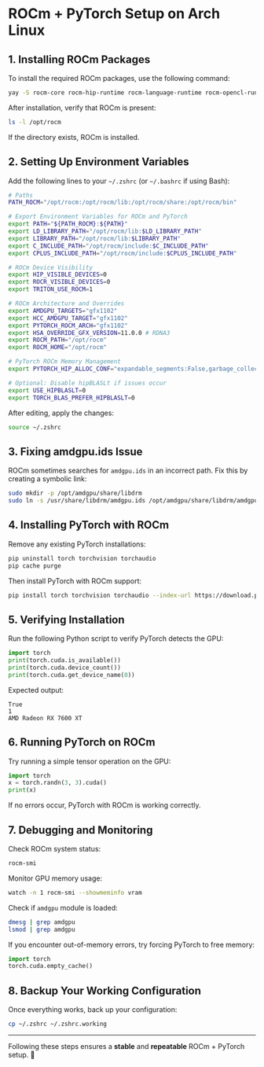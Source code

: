 # ROCm + PyTorch Setup on Arch Linux

## **1. Installing ROCm Packages**
To install the required ROCm packages, use the following command:

```sh
yay -S rocm-core rocm-hip-runtime rocm-language-runtime rocm-opencl-runtime miopen-hip rocminfo rocm-device-libs rocm-smi-lib rocm-ml-libraries rccl
```

After installation, verify that ROCm is present:

```sh
ls -l /opt/rocm
```

If the directory exists, ROCm is installed.

## **2. Setting Up Environment Variables**
Add the following lines to your `~/.zshrc` (or `~/.bashrc` if using Bash):

```sh
# Paths
PATH_ROCM="/opt/rocm:/opt/rocm/lib:/opt/rocm/share:/opt/rocm/bin"

# Export Environment Variables for ROCm and PyTorch
export PATH="${PATH_ROCM}:${PATH}"
export LD_LIBRARY_PATH="/opt/rocm/lib:$LD_LIBRARY_PATH"
export LIBRARY_PATH="/opt/rocm/lib:$LIBRARY_PATH"
export C_INCLUDE_PATH="/opt/rocm/include:$C_INCLUDE_PATH"
export CPLUS_INCLUDE_PATH="/opt/rocm/include:$CPLUS_INCLUDE_PATH"

# ROCm Device Visibility
export HIP_VISIBLE_DEVICES=0
export ROCR_VISIBLE_DEVICES=0
export TRITON_USE_ROCM=1

# ROCm Architecture and Overrides
export AMDGPU_TARGETS="gfx1102"
export HCC_AMDGPU_TARGET="gfx1102"
export PYTORCH_ROCM_ARCH="gfx1102"
export HSA_OVERRIDE_GFX_VERSION=11.0.0 # RDNA3
export ROCM_PATH="/opt/rocm"
export ROCM_HOME="/opt/rocm"

# PyTorch ROCm Memory Management
export PYTORCH_HIP_ALLOC_CONF="expandable_segments:False,garbage_collection_threshold:0.8"

# Optional: Disable hipBLASLt if issues occur
export USE_HIPBLASLT=0
export TORCH_BLAS_PREFER_HIPBLASLT=0
```

After editing, apply the changes:
```sh
source ~/.zshrc
```

## **3. Fixing amdgpu.ids Issue**
ROCm sometimes searches for `amdgpu.ids` in an incorrect path. Fix this by creating a symbolic link:

```sh
sudo mkdir -p /opt/amdgpu/share/libdrm
sudo ln -s /usr/share/libdrm/amdgpu.ids /opt/amdgpu/share/libdrm/amdgpu.ids
```

## **4. Installing PyTorch with ROCm**
Remove any existing PyTorch installations:
```sh
pip uninstall torch torchvision torchaudio
pip cache purge
```

Then install PyTorch with ROCm support:
```sh
pip install torch torchvision torchaudio --index-url https://download.pytorch.org/whl/rocm
```

## **5. Verifying Installation**
Run the following Python script to verify PyTorch detects the GPU:

```python
import torch
print(torch.cuda.is_available())
print(torch.cuda.device_count())
print(torch.cuda.get_device_name(0))
```

Expected output:
```
True
1
AMD Radeon RX 7600 XT
```

## **6. Running PyTorch on ROCm**
Try running a simple tensor operation on the GPU:

```python
import torch
x = torch.randn(3, 3).cuda()
print(x)
```

If no errors occur, PyTorch with ROCm is working correctly.

## **7. Debugging and Monitoring**
Check ROCm system status:
```sh
rocm-smi
```

Monitor GPU memory usage:
```sh
watch -n 1 rocm-smi --showmeminfo vram
```

Check if `amdgpu` module is loaded:
```sh
dmesg | grep amdgpu
lsmod | grep amdgpu
```

If you encounter out-of-memory errors, try forcing PyTorch to free memory:
```python
import torch
torch.cuda.empty_cache()
```

## **8. Backup Your Working Configuration**
Once everything works, back up your configuration:
```sh
cp ~/.zshrc ~/.zshrc.working
```

---

Following these steps ensures a **stable** and **repeatable** ROCm + PyTorch setup. 🚀

